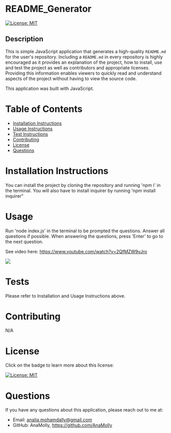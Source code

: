 # README_Generator

  [![License: MIT](https://img.shields.io/badge/License-MIT-yellow.svg)](https://opensource.org/licenses/MIT)

  ## Description
  This is simple JavaScript application that generates a high-quality `README.md` for the user's repository. Including a `README.md` in every repository is highly encouraged as it provides an explanation of the project, how to install, use and test the project as well as contributors and appropriate licenses. Providing this information enables viewers to quickly read and understand aspects of the project without having to view the source code.

  This application was built with JavaScript.
  ![]()

  # Table of Contents
  - [Installation Instructions](#installation-instructions)
  - [Usage Instructions](#usage)
  - [Test Instructions](#tests)
  - [Contributing](#contributing)
  - [License](#license)
  - [Questions](#questions)

  # Installation Instructions
  You can install the project by cloning the repository and running 'npm i' in the terminal. You will also have to install inquirer by running 'npm install inquirer"

  # Usage
  Run 'node index.js' in the terminal to be prompted the questions. Answer all questions if possible. When answering the questions, press 'Enter' to go to the next question.

  See video here: https://www.youtube.com/watch?v=2QfMZW9vJro

  ![](./assets/README_Generator.gif)

  # Tests
  Please refer to Installation and Usage Instructions above.

  # Contributing
  N/A

  # License
  Click on the badge to learn more about this license:

  [![License: MIT](https://img.shields.io/badge/License-MIT-yellow.svg)](https://opensource.org/licenses/MIT)
  
  # Questions
  If you have any questions about this application, please reach out to me at: 

  - Email: analia.mohamdally@gmail.com
  - GitHub: AnaMolly, https://github.com/AnaMolly
